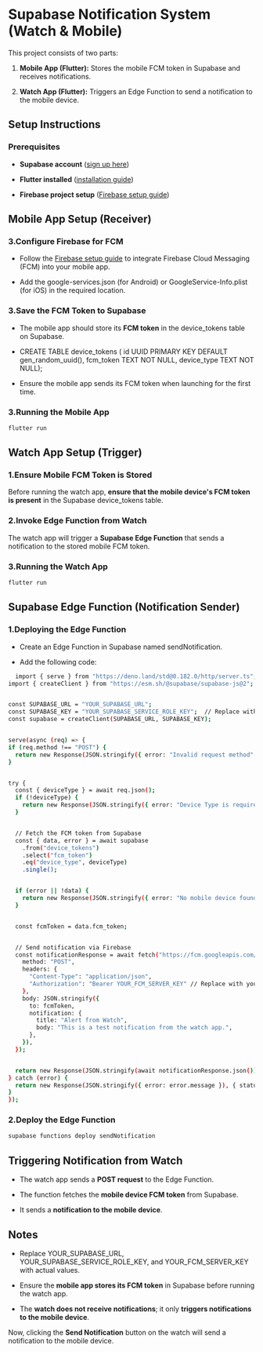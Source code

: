 Supabase Notification System (Watch & Mobile)
=============================================

This project consists of two parts:

1.  **Mobile App (Flutter):** Stores the mobile FCM token in Supabase and receives notifications.
    
2.  **Watch App (Flutter):** Triggers an Edge Function to send a notification to the mobile device.
    

Setup Instructions
------------------

### Prerequisites

*   **Supabase account** ([sign up here](https://supabase.com/))
    
*   **Flutter installed** ([installation guide](https://docs.flutter.dev/get-started/install))
    
*   **Firebase project setup** ([Firebase setup guide](https://firebase.google.com/docs/flutter/setup))
    

 Mobile App Setup (Receiver)
------------------------------

### 3.Configure Firebase for FCM

*   Follow the [Firebase setup guide](https://firebase.google.com/docs/flutter/setup) to integrate Firebase Cloud Messaging (FCM) into your mobile app.
    
*   Add the google-services.json (for Android) or GoogleService-Info.plist (for iOS) in the required location.
    

### 3.Save the FCM Token to Supabase

*   The mobile app should store its **FCM token** in the device\_tokens table on Supabase.
    
*   CREATE TABLE device\_tokens ( id UUID PRIMARY KEY DEFAULT gen\_random\_uuid(), fcm\_token TEXT NOT NULL, device\_type TEXT NOT NULL);
    
*   Ensure the mobile app sends its FCM token when launching for the first time.
    

### 3.Running the Mobile App

``` bash
flutter run
```

Watch App Setup (Trigger)
---------------------------

### 1.Ensure Mobile FCM Token is Stored

Before running the watch app, **ensure that the mobile device's FCM token is present** in the Supabase device\_tokens table.

### 2.Invoke Edge Function from Watch

The watch app will trigger a **Supabase Edge Function** that sends a notification to the stored mobile FCM token.

### 3.Running the Watch App

``` bash
flutter run
```
Supabase Edge Function (Notification Sender)
--------------------------------------------

### 1.Deploying the Edge Function

*   Create an Edge Function in Supabase named sendNotification.
    
*   Add the following code:
  ```bash
    import { serve } from "https://deno.land/std@0.182.0/http/server.ts";
import { createClient } from "https://esm.sh/@supabase/supabase-js@2";


const SUPABASE_URL = "YOUR_SUPABASE_URL";
const SUPABASE_KEY = "YOUR_SUPABASE_SERVICE_ROLE_KEY";  // Replace with your service role key
const supabase = createClient(SUPABASE_URL, SUPABASE_KEY);


serve(async (req) => {
  if (req.method !== "POST") {
    return new Response(JSON.stringify({ error: "Invalid request method" }), { status: 405 });
  }


  try {
    const { deviceType } = await req.json();
    if (!deviceType) {
      return new Response(JSON.stringify({ error: "Device Type is required" }), { status: 400 });
    }


    // Fetch the FCM token from Supabase
    const { data, error } = await supabase
      .from("device_tokens")
      .select("fcm_token")
      .eq("device_type", deviceType)
      .single();


    if (error || !data) {
      return new Response(JSON.stringify({ error: "No mobile device found" }), { status: 400 });
    }


    const fcmToken = data.fcm_token;


    // Send notification via Firebase
    const notificationResponse = await fetch("https://fcm.googleapis.com/fcm/send", {
      method: "POST",
      headers: {
        "Content-Type": "application/json",
        "Authorization": "Bearer YOUR_FCM_SERVER_KEY" // Replace with your FCM server key
      },
      body: JSON.stringify({
        to: fcmToken,
        notification: {
          title: "Alert from Watch",
          body: "This is a test notification from the watch app.",
        },
      }),
    });


    return new Response(JSON.stringify(await notificationResponse.json()), { status: 200 });
  } catch (error) {
    return new Response(JSON.stringify({ error: error.message }), { status: 500 });
  }
});
```


 
    



### 2.Deploy the Edge Function
 ``` bash
supabase functions deploy sendNotification
```


Triggering Notification from Watch
----------------------------------

*   The watch app sends a **POST request** to the Edge Function.
    
*   The function fetches the **mobile device FCM token** from Supabase.
    
*   It sends a **notification to the mobile device**.
    

Notes
-----

*   Replace YOUR\_SUPABASE\_URL, YOUR\_SUPABASE\_SERVICE\_ROLE\_KEY, and YOUR\_FCM\_SERVER\_KEY with actual values.
    
*   Ensure the **mobile app stores its FCM token** in Supabase before running the watch app.
    
*   The **watch does not receive notifications**; it only **triggers notifications to the mobile device**.
    

Now, clicking the **Send Notification** button on the watch will send a notification to the mobile device.
